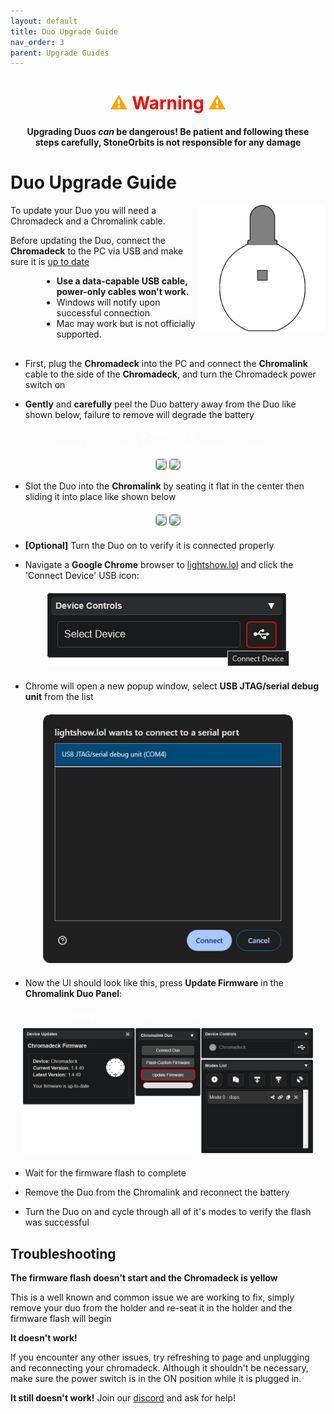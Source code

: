 ```yaml
---
layout: default
title: Duo Upgrade Guide
nav_order: 3
parent: Upgrade Guides
---
```


<div style="text-align: center; margin: 20px">
  <h1 style="color:orange;">⚠ <b style="color:red;">Warning</b> ⚠<br></h1>
  <h4>Upgrading Duos <i>can</i> be dangerous! Be patient and following these steps carefully, StoneOrbits is not responsible for any damage</p>
</div>

# Duo Upgrade Guide

<img src="assets/images/duo-logo-square-512.png" style="max-width: 250px; width: 40%; float: right">

To update your Duo you will need a Chromadeck and a Chromalink cable.

Before updating the Duo, connect the **Chromadeck** to the PC via USB and make sure it is [up to date](chromadeck_upgrade_guide.html)

<div style="margin-left: 50px; margin-right: 50px; margin-bottom: 30px;" markdown="1">

- **Use a data-capable USB cable, power-only cables won't work.**
- Windows will notify upon successful connection
- Mac may work but is not officially supported.

</div>

 - First, plug the **Chromadeck** into the PC and connect the **Chromalink** cable to the side of the **Chromadeck**, and turn the Chromadeck power switch on
&nbsp;

 - **Gently** and **carefully** peel the Duo battery away from the Duo like shown below, failure to remove will degrade the battery

<div style="text-align: center; margin: 5px">
  <p style="color:white;">⚠ <b>Warning</b> ⚠<br>
  Damage to the Duo or battery is not covered by warranty!</p>
  <img style="max-width:260px;border-radius:5px;border:1px solid gray;" src="assets/images/battery-removal-1.gif">
  <img style="max-width:260px;border-radius:5px;border:1px solid gray;" src="assets/images/battery-removal-2.gif">
</div>

 
 - Slot the Duo into the **Chromalink** by seating it flat in the center then sliding it into place like shown below

<div style="text-align: center; margin: 20px">
  <img style="max-width:260px;border-radius:5px;border:1px solid gray;" src="assets/images/insert-dock-1.gif">
  <img style="max-width:260px;border-radius:5px;border:1px solid gray;" src="assets/images/insert-dock-2.gif">
</div>

 - **[Optional]** Turn the Duo on to verify it is connected properly

 - Navigate a **Google Chrome** browser to [lightshow.lol](https://lightshow.lol) and click the 'Connect Device' USB icon:

<div style="text-align: center; margin: 20px">
  <img style="max-width:400px;" src="assets/images/connect-device.png">
</div>

 - Chrome will open a new popup window, select **USB JTAG/serial debug unit** from the list

<div style="text-align: center; margin: 20px">
  <img style="max-width:400px;" src="assets/images/connect-chromadeck-serialport.png">
</div>

 - Now the UI should look like this, press **Update Firmware** in the **Chromalink Duo Panel**:

<div style="text-align: center; margin: 20px">
  <a style="color: white;"><b>NOTE</b>: It is unnecessary to press Connect Duo!</a>
  <img style="margin-top:10px;" src="assets/images/update-firmware-ui.png">
</div>

 - Wait for the firmware flash to complete
 
 - Remove the Duo from the Chromalink and reconnect the battery
 
 - Turn the Duo on and cycle through all of it's modes to verify the flash was successful

## Troubleshooting

**The firmware flash doesn't start and the Chromadeck is yellow**  

This is a well known and common issue we are working to fix, simply remove your duo from the holder and re-seat it in the holder and the firmware flash will begin

**It doesn't work!**  

If you encounter any other issues, try refreshing to page and unplugging and reconnecting your chromadeck. Although it shouldn't be necessary, make sure the power switch is in the ON position while it is plugged in.

**It still doesn't work!**
Join our [discord](https://discord.gg/4R9at8S8Sn) and ask for help!